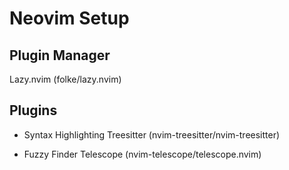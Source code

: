 # Neovim Setup

## Plugin Manager
Lazy.nvim (folke/lazy.nvim)

## Plugins
- Syntax Highlighting
Treesitter (nvim-treesitter/nvim-treesitter)

- Fuzzy Finder
Telescope (nvim-telescope/telescope.nvim)

